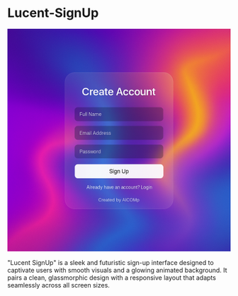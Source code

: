 # Lucent-SignUp

![My Screenshot](Images/Image1.png)

"Lucent SignUp" is a sleek and futuristic sign-up interface designed to captivate users with smooth visuals and a glowing animated background. It pairs a clean, glassmorphic design with a responsive layout that adapts seamlessly across all screen sizes.
